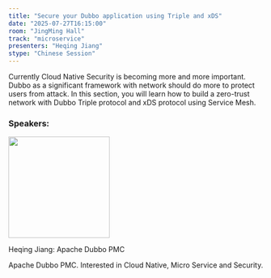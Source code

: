 ```yaml
---
title: "Secure your Dubbo application using Triple and xDS"
date: "2025-07-27T16:15:00"
room: "JingMing Hall"
track: "microservice"
presenters: "Heqing Jiang"
stype: "Chinese Session"
---
```


Currently Cloud Native Security is becoming more and more important. Dubbo as a significant framework with network should do more to protect users from attack. In this section, you will learn how to build a zero-trust network with Dubbo Triple protocol and xDS protocol using Service Mesh.

### Speakers:


<img src="https://sessionize.com/image/7fc1-400o400o1-X9gMm8oS6VzNP1XRDNJEAV.jpg" width="200" /><br/>

Heqing Jiang: Apache Dubbo PMC

Apache Dubbo PMC. Interested in Cloud Native, Micro Service and Security.